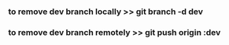 ### to remove dev branch locally >> git branch -d dev
### to remove dev branch remotely >> git push origin :dev
